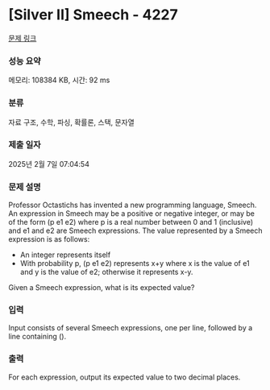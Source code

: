 # [Silver II] Smeech - 4227 

[문제 링크](https://www.acmicpc.net/problem/4227) 

### 성능 요약

메모리: 108384 KB, 시간: 92 ms

### 분류

자료 구조, 수학, 파싱, 확률론, 스택, 문자열

### 제출 일자

2025년 2월 7일 07:04:54

### 문제 설명

<p>Professor Octastichs has invented a new programming language, Smeech. An expression in Smeech may be a positive or negative integer, or may be of the form (p e1 e2) where p is a real number between 0 and 1 (inclusive) and e1 and e2 are Smeech expressions. The value represented by a Smeech expression is as follows:</p>

<ul>
	<li>An integer represents itself</li>
	<li>With probability p, (p e1 e2) represents x+y where x is the value of e1 and y is the value of e2; otherwise it represents x-y.</li>
</ul>

<p>Given a Smeech expression, what is its expected value?</p>

### 입력 

 <p>Input consists of several Smeech expressions, one per line, followed by a line containing (). </p>

### 출력 

 <p>For each expression, output its expected value to two decimal places.</p>

